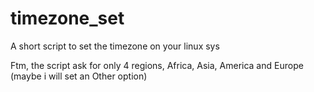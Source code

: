 # timezone_set
A short script to set the timezone on your linux sys

Ftm, the script ask for only 4 regions, Africa, Asia, America and Europe (maybe i will set an Other option)
